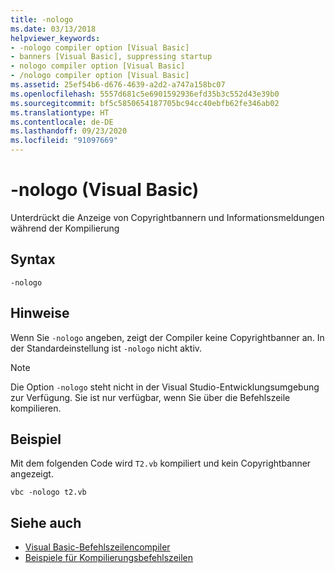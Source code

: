 ```yaml
---
title: -nologo
ms.date: 03/13/2018
helpviewer_keywords:
- -nologo compiler option [Visual Basic]
- banners [Visual Basic], suppressing startup
- nologo compiler option [Visual Basic]
- /nologo compiler option [Visual Basic]
ms.assetid: 25ef54b6-d676-4639-a2d2-a747a158bc07
ms.openlocfilehash: 5557d681c5e6901592936efd35b3c552d43e39b0
ms.sourcegitcommit: bf5c5850654187705bc94cc40ebfb62fe346ab02
ms.translationtype: HT
ms.contentlocale: de-DE
ms.lasthandoff: 09/23/2020
ms.locfileid: "91097669"
---
```

# <a name="-nologo-visual-basic"></a>-nologo (Visual Basic)

Unterdrückt die Anzeige von Copyrightbannern und Informationsmeldungen während der Kompilierung  
  
## <a name="syntax"></a>Syntax  
  
```console  
-nologo  
```  
  
## <a name="remarks"></a>Hinweise  

 Wenn Sie `-nologo` angeben, zeigt der Compiler keine Copyrightbanner an. In der Standardeinstellung ist `-nologo` nicht aktiv.  
  
> [!NOTE]
> Die Option `-nologo` steht nicht in der Visual Studio-Entwicklungsumgebung zur Verfügung. Sie ist nur verfügbar, wenn Sie über die Befehlszeile kompilieren.  
  
## <a name="example"></a>Beispiel  

 Mit dem folgenden Code wird `T2.vb` kompiliert und kein Copyrightbanner angezeigt.  
  
```console
vbc -nologo t2.vb  
```  
  
## <a name="see-also"></a>Siehe auch

- [Visual Basic-Befehlszeilencompiler](index.md)
- [Beispiele für Kompilierungsbefehlszeilen](sample-compilation-command-lines.md)
